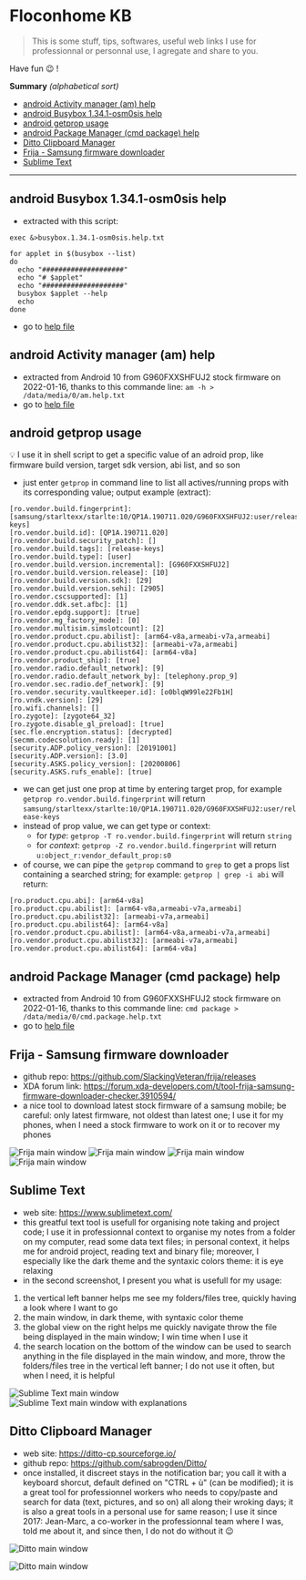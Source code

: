 
# Floconhome KB 

> This is some stuff, tips, softwares, useful web links I use for professionnal or personnal use, I agregate and share to you.

Have fun :wink: !

**Summary** _(alphabetical sort)_

- [android Activity manager (am) help](#android-activity-manager-am-help)
- [android Busybox 1.34.1-osm0sis help](#android-busybox-1341-osm0sis-help)
- [android getprop usage](#android-getprop-usage)
- [android Package Manager (cmd package) help](#android-package-manager-cmd-package-help)
- [Ditto Clipboard Manager](#ditto-clipboard-manager)
- [Frija - Samsung firmware downloader](#frija---samsung-firmware-downloader)
- [Sublime Text](#sublime-text)
  
  
---  
  

## android Busybox 1.34.1-osm0sis help
- extracted with this script:
```shell
exec &>busybox.1.34.1-osm0sis.help.txt

for applet in $(busybox --list)
do
  echo "####################"
  echo "# $applet"
  echo "####################"
  busybox $applet --help
  echo
done
```
- go to [help file](/files/busybox.1.34.1-osm0sis.help.txt)

## android Activity manager (am) help
- extracted from Android 10 from G960FXXSHFUJ2 stock firmware on 2022-01-16, thanks to this commande line: `am -h > /data/media/0/am.help.txt`
- go to [help file](/files/am.help.txt)

## android getprop usage
:bulb: I use it in shell script to get a specific value of an adroid prop, like firmware build version, target sdk version, abi list, and so son
- just enter `getprop` in command line to list all actives/running props with its corresponding value; output example (extract):
```shell
[ro.vendor.build.fingerprint]: [samsung/starltexx/starlte:10/QP1A.190711.020/G960FXXSHFUJ2:user/release-keys]
[ro.vendor.build.id]: [QP1A.190711.020]
[ro.vendor.build.security_patch]: []
[ro.vendor.build.tags]: [release-keys]
[ro.vendor.build.type]: [user]
[ro.vendor.build.version.incremental]: [G960FXXSHFUJ2]
[ro.vendor.build.version.release]: [10]
[ro.vendor.build.version.sdk]: [29]
[ro.vendor.build.version.sehi]: [2905]
[ro.vendor.cscsupported]: [1]
[ro.vendor.ddk.set.afbc]: [1]
[ro.vendor.epdg.support]: [true]
[ro.vendor.mg_factory_mode]: [0]
[ro.vendor.multisim.simslotcount]: [2]
[ro.vendor.product.cpu.abilist]: [arm64-v8a,armeabi-v7a,armeabi]
[ro.vendor.product.cpu.abilist32]: [armeabi-v7a,armeabi]
[ro.vendor.product.cpu.abilist64]: [arm64-v8a]
[ro.vendor.product_ship]: [true]
[ro.vendor.radio.default_network]: [9]
[ro.vendor.radio.default_network_by]: [telephony.prop_9]
[ro.vendor.sec.radio.def_network]: [9]
[ro.vendor.security.vaultkeeper.id]: [o0blqW99le22Fb1H]
[ro.vndk.version]: [29]
[ro.wifi.channels]: []
[ro.zygote]: [zygote64_32]
[ro.zygote.disable_gl_preload]: [true]
[sec.fle.encryption.status]: [decrypted]
[secmm.codecsolution.ready]: [1]
[security.ADP.policy_version]: [20191001]
[security.ADP.version]: [3.0]
[security.ASKS.policy_version]: [20200806]
[security.ASKS.rufs_enable]: [true]
```
- we can get just one prop at time by entering target prop, for example `getprop ro.vendor.build.fingerprint` will return `samsung/starltexx/starlte:10/QP1A.190711.020/G960FXXSHFUJ2:user/release-keys`
- instead of prop value, we can get type or context:
  - for _type_: `getprop -T ro.vendor.build.fingerprint` will return `string`
  - for _context_: `getprop -Z ro.vendor.build.fingerprint` will return `u:object_r:vendor_default_prop:s0`
- of course, we can pipe the `getprop` command to `grep` to get a props list containing a searched string; for example: `getprop | grep -i abi` will return:
```shell
[ro.product.cpu.abi]: [arm64-v8a]
[ro.product.cpu.abilist]: [arm64-v8a,armeabi-v7a,armeabi]
[ro.product.cpu.abilist32]: [armeabi-v7a,armeabi]
[ro.product.cpu.abilist64]: [arm64-v8a]
[ro.vendor.product.cpu.abilist]: [arm64-v8a,armeabi-v7a,armeabi]
[ro.vendor.product.cpu.abilist32]: [armeabi-v7a,armeabi]
[ro.vendor.product.cpu.abilist64]: [arm64-v8a]
```

## android Package Manager (cmd package) help
- extracted from Android 10 from G960FXXSHFUJ2 stock firmware on 2022-01-16, thanks to this commande line: `cmd package > /data/media/0/cmd.package.help.txt`
- go to [help file](/files/cmd.package.help.txt)


## Frija - Samsung firmware downloader
- github repo: https://github.com/SlackingVeteran/frija/releases
- XDA forum link: https://forum.xda-developers.com/t/tool-frija-samsung-firmware-downloader-checker.3910594/
- a nice tool to download latest stock firmware of a samsung mobile; be careful: only latest firmware, not oldest than latest one; I use it for my phones, when I need a stock firmware to work on it or to recover my phones

![Frija main window](/screenshot/frija/frija.main.window.png)
![Frija main window](/screenshot/frija/frija.main.window.png.search.result.png)
![Frija main window](/screenshot/frija/frija.main.window.png.settings.png)
![Frija main window](/screenshot/frija/frija.settings.png)
  
## Sublime Text
- web site: https://www.sublimetext.com/
- this greatful text tool is usefull for organising note taking and project code; I use it in professionnal context to organise my notes from a folder on my computer, read some data text files; in personal context, it helps me for android project, reading text and binary file; moreover, I especially like the dark theme and the syntaxic colors theme: it is eye relaxing
- in the second screenshot, I present you what is usefull for my usage:
1. the vertical left banner helps me see my folders/files tree, quickly having a look where I want to go
1. the main window, in dark theme, with syntaxic color theme
1. the global view on the right helps me quickly navigate throw the file being displayed in the main window; I win time when I use it
1. the search location on the bottom of the window can be used to search anything in the file displayed in the main window, and more, throw the folders/files tree in the vertical left banner; I do not use it often, but when I need, it is helpful
  
![Sublime Text main window](/screenshot/sublimetext/sublimetext.main.window.png)
![Sublime Text main window with explanations](/screenshot/sublimetext/sublimetext.main.window.explanations.png)

## Ditto Clipboard Manager
- web site: https://ditto-cp.sourceforge.io/
- github repo: https://github.com/sabrogden/Ditto/
- once installed, it discreet stays in the notification bar; you call it with a keyboard shorcut, default defined on "CTRL + ù" (can be modified); it is a great tool for professionnel workers who needs to copy/paste and search for data (text, pictures, and so on) all along their wroking days; it is also a great tools in a personal use for same reason; I use it since 2017: Jean-Marc, a co-worker in the professionnal team where I was, told me about it, and since then, I do not do without it 😉
  
![Ditto main window](/screenshot/ditto/ditto.main.window.png)
  
![Ditto main window](/screenshot/ditto/ditto.notification.png)
